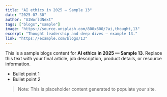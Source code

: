 ```yaml
---
title: "AI ethics in 2025 — Sample 13"
date: "2025-07-30"
author: "AIWorldNext"
tags: ["blogs","sample"]
image: "https://source.unsplash.com/800x600/?ai,thought,13"
excerpt: "Thought leadership and deep dives — example 13."
link: "https://example.com/blogs/13"
---
```


This is a sample blogs content for **AI ethics in 2025 — Sample 13**. Replace this text with your final article, job description, product details, or resource information.

- Bullet point 1
- Bullet point 2

> Note: This is placeholder content generated to populate your site.
